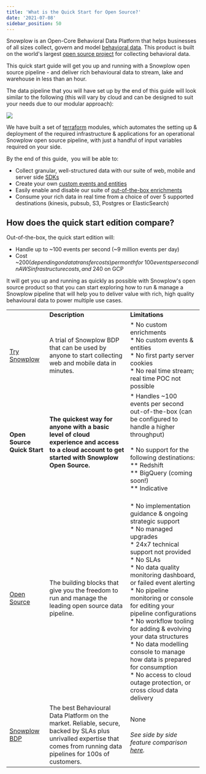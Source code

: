 ```yaml
---
title: 'What is the Quick Start for Open Source?'
date: '2021-07-08'
sidebar_position: 50
---
```


Snowplow is an Open-Core Behavioral Data Platform that helps businesses of all sizes collect, govern and model [behavioral data](https://snowplowanalytics.com/what-is-behavioral-data/). This product is built on the world's largest [open source project](https://github.com/snowplow/snowplow) for collecting behavioral data.

This quick start guide will get you up and running with a Snowplow open source pipeline - and deliver rich behavioural data to stream, lake and warehouse in less than an hour.

The data pipeline that you will have set up by the end of this guide will look similar to the following (this will vary by cloud and can be designed to suit your needs due to our modular approach):

![](images/image-3.png)

We have built a set of [terraform](https://www.terraform.io/docs/language/modules/develop/index.html) modules, which automates the setting up & deployment of the required infrastructure & applications for an operational Snowplow open source pipeline, with just a handful of input variables required on your side.

By the end of this guide,  you will be able to:

- Collect granular, well-structured data with our suite of web, mobile and server side [SDKs](/docs/collecting-data/collecting-from-own-applications/index.md)
- Create your own [custom events and entities](/docs/understanding-tracking-design/out-of-the-box-vs-custom-events-and-entities/index.md)
- Easily enable and disable our suite of [out-of-the-box enrichments](/docs/enriching-your-data/available-enrichments/index.md)
- Consume your rich data in real time from a choice of over 5 supported destinations (kinesis, pubsub, S3, Postgres or ElasticSearch)

## How does the quick start edition compare?

Out-of-the-box, the quick start edition will:

- Handle up to ~100 events per second (~9 million events per day)
- Cost ~$200 (depending on data transfer costs) per month for ~100 events per second in AWS infrastructure costs, and ~$240 on GCP

It will get you up and running as quickly as possible with Snowplow's open source product so that you can start exploring how to run & manage a Snowplow pipeline that will help you to deliver value with rich, high quality behavioural data to power multiple use cases.

<table class="has-fixed-layout"><tbody><tr><td></td><td><strong>Description</strong></td><td><strong>Limitations</strong></td></tr><tr><td><a href="https://try.snowplowanalytics.com/">Try Snowplow</a></td><td>A trial of Snowplow BDP that can be used by anyone to start collecting web and mobile data in minutes.</td><td>* No custom enrichments<br/>* No custom events &amp; entities<br/>* No first party server cookies<br/>* No real time stream; real time POC not possible<br/></td></tr><tr><td><strong>Open Source</strong> <strong>Quick Start</strong></td><td><strong>The quickest way for anyone with a basic level of cloud experience and access to a cloud account to get started with Snowplow Open Source.</strong></td><td>* Handles ~100 events per second out-of-the-box (can be configured to handle a higher throughput)<br/><br/>* No support for the following destinations:<br/>** Redshift<br/>** BigQuery (coming soon!)<br/>** Indicative<br/></td></tr><tr><td><a href="https://snowplowanalytics.com/snowplow-open-source/">Open Source</a></td><td>The building blocks that give you the freedom to run and manage the leading open source data pipeline.</td><td><br/>* No implementation guidance &amp; ongoing strategic support&nbsp;<br/>* No managed upgrades<br/>* 24x7 technical support not provided&nbsp;<br/>* No SLAs<br/>* No data quality monitoring dashboard, or failed event alerting<br/>* No pipeline monitoring or console for editing your pipeline configurations<br/>* No workflow tooling for adding &amp; evolving your data structures<br/>* No data modelling console to manage how data is prepared for consumption<br/>* No access to cloud outage protection, or cross cloud data delivery</td></tr><tr><td><a href="https://snowplowanalytics.com/snowplow-bdp/">Snowplow BDP</a></td><td>The best Behavioural Data Platform on the market. Reliable, secure, backed by SLAs plus unrivalled expertise that comes from running data pipelines for 100s of customers.</td><td>None<br/><br/><em>See side by side feature comparison <a href="/docs/open-source-quick-start/what-is-the-quick-start-for-open-source/feature-comparison/">here</a>.&nbsp;</em></td></tr></tbody></table>
